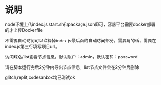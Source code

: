 # 说明
node环境上传index.js,start.sh和package.json即可，容器平台需要docker部署的才上传Dockerfile

不需要自动访问可以注释掉index.js最后面的自动访问部分，需要用的话。需要在index.js第三行填写项目url。

访问域名/list查看节点信息，默认账户：admin，默认密码：password

请在脚本运行完后2分钟内导出节点信息，list节点文件会在2分钟后删除

glitch,replit,codesanbox均已测试ok

